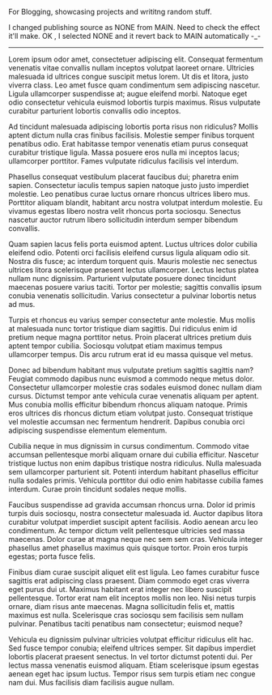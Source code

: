 For Blogging, showcasing projects and writitng random stuff.

I changed publishing source as NONE from MAIN. Need to check the effect it'll make. OK , I selected NONE and it revert back to MAIN automatically -_-

---
Lorem ipsum odor amet, consectetuer adipiscing elit. Consequat fermentum venenatis vitae convallis nullam inceptos volutpat laoreet ornare. Ultricies malesuada id ultrices congue suscipit metus lorem. Ut dis et litora, justo viverra class. Leo amet fusce quam condimentum sem adipiscing nascetur. Ligula ullamcorper suspendisse at; augue eleifend morbi. Natoque eget odio consectetur vehicula euismod lobortis turpis maximus. Risus vulputate curabitur parturient lobortis convallis odio inceptos.

Ad tincidunt malesuada adipiscing lobortis porta risus non ridiculus? Mollis aptent dictum nulla cras finibus facilisis. Molestie semper finibus torquent penatibus odio. Erat habitasse tempor venenatis etiam purus consequat curabitur tristique ligula. Massa posuere eros nulla mi inceptos lacus; ullamcorper porttitor. Fames vulputate ridiculus facilisis vel interdum.

Phasellus consequat vestibulum placerat faucibus dui; pharetra enim sapien. Consectetur iaculis tempus sapien natoque justo justo imperdiet molestie. Leo penatibus curae luctus ornare rhoncus ultrices libero mus. Porttitor aliquam blandit, habitant arcu nostra volutpat interdum molestie. Eu vivamus egestas libero nostra velit rhoncus porta sociosqu. Senectus nascetur auctor rutrum libero sollicitudin interdum semper bibendum convallis.

Quam sapien lacus felis porta euismod aptent. Luctus ultrices dolor cubilia eleifend odio. Potenti orci facilisis eleifend cursus ligula aliquam odio sit. Nostra dis fusce; ac interdum torquent quis. Mauris molestie nec senectus ultrices litora scelerisque praesent lectus ullamcorper. Lectus lectus platea nullam nunc dignissim. Parturient vulputate posuere donec tincidunt maecenas posuere varius taciti. Tortor per molestie; sagittis convallis ipsum conubia venenatis sollicitudin. Varius consectetur a pulvinar lobortis netus ad mus.

Turpis et rhoncus eu varius semper consectetur ante molestie. Mus mollis at malesuada nunc tortor tristique diam sagittis. Dui ridiculus enim id pretium neque magna porttitor netus. Proin placerat ultrices pretium duis aptent tempor cubilia. Sociosqu volutpat etiam maximus tempus ullamcorper tempus. Dis arcu rutrum erat id eu massa quisque vel metus.

Donec ad bibendum habitant mus vulputate pretium sagittis sagittis nam? Feugiat commodo dapibus nunc euismod a commodo neque metus dolor. Consectetur ullamcorper molestie cras sodales euismod donec nullam diam cursus. Dictumst tempor ante vehicula curae venenatis aliquam per aptent. Mus conubia mollis efficitur bibendum rhoncus aliquam natoque. Primis eros ultrices dis rhoncus dictum etiam volutpat justo. Consequat tristique vel molestie accumsan nec fermentum hendrerit. Dapibus conubia orci adipiscing suspendisse elementum elementum.

Cubilia neque in mus dignissim in cursus condimentum. Commodo vitae accumsan pellentesque morbi aliquam ornare dui cubilia efficitur. Nascetur tristique luctus non enim dapibus tristique nostra ridiculus. Nulla malesuada sem ullamcorper parturient sit. Potenti interdum habitant phasellus efficitur nulla sodales primis. Vehicula porttitor dui odio enim habitasse cubilia fames interdum. Curae proin tincidunt sodales neque mollis.

Faucibus suspendisse ad gravida accumsan rhoncus urna. Dolor id primis turpis duis sociosqu, nostra consectetur malesuada id. Auctor dapibus litora curabitur volutpat imperdiet suscipit aptent facilisis. Aodio aenean arcu leo condimentum. Ac tempor dictum velit pellentesque ultricies sed massa maecenas. Dolor curae at magna neque nec sem sem cras. Vehicula integer phasellus amet phasellus maximus quis quisque tortor. Proin eros turpis egestas; porta fusce felis.

Finibus diam curae suscipit aliquet elit est ligula. Leo fames curabitur fusce sagittis erat adipiscing class praesent. Diam commodo eget cras viverra eget purus dui ut. Maximus habitant erat integer nec libero suscipit pellentesque. Tortor erat nam elit inceptos mollis non leo. Nisi netus turpis ornare, diam risus ante maecenas. Magna sollicitudin felis et, mattis maximus est nulla. Scelerisque cras sociosqu sem facilisis sem nullam pulvinar. Penatibus taciti penatibus nam consectetur; euismod neque?

Vehicula eu dignissim pulvinar ultricies volutpat efficitur ridiculus elit hac. Sed fusce tempor conubia; eleifend ultrices semper. Sit dapibus imperdiet lobortis placerat praesent senectus. In vel tortor dictumst potenti dui. Per lectus massa venenatis euismod aliquam. Etiam scelerisque ipsum egestas aenean eget hac ipsum luctus. Tempor risus sem turpis etiam nec congue nam dui. Mus facilisis diam facilisis augue nullam.
